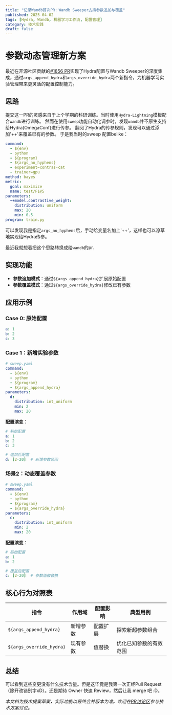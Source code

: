 ```yaml
---
title: "记录Wandb首次PR：Wandb Sweeper支持参数追加与覆盖"
published: 2025-04-02
tags: [Hydra, Wandb, 机器学习工作流, 配置管理]
category: 技术实践
draft: false
---
```


# 参数动态管理新方案

最近在开源社区贡献的[#1856 PR](https://github.com/wandb/wandb/pull/1856)实现了Hydra配置与Wandb Sweeper的深度集成，通过`args_append_hydra`和`args_override_hydra`两个新指令，为机器学习实验管理带来更灵活的配置控制能力。

## 思路
提交这一PR的灵感来自于上个学期的科研训练。当时使用`Hydra-Lightning`模板配合`wandb`进行训练。
然而在使用`sweep`功能自动化调参时，发现`wandb`并不原生支持给Hydra(OmegaConf)进行传参。
翻阅了Hydra的传参规则，发现可以通过添加'++'来覆盖已有的参数。
于是我当时的sweep 配置belike：
``` yaml
command:
  - ${env}
  - python
  - ${program}
  - ${args_no_hyphens}
  - experiment=contras-cat
  - trainer=gpu
method: bayes
metric:
  goal: maximize
  name: test/F1@5
parameters:
  ++model.contrastive_weight:
    distribution: uniform
    max: 20
    min: 0.5
program: train.py
```
可以发现我是指定`args_no_hyphens`后，手动给变量名加上'++'，这样也可以潦草地实现给Hydra传参。

最近我就想着把这个思路转换成给`wandb`的pr. 

## 实现功能
- **参数追加模式**：通过`${args_append_hydra}`扩展原始配置
- **参数覆盖模式**：通过`${args_override_hydra}`修改已有参数

## 应用示例

### Case 0: 原始配置
```yaml
a: 1
b: 2
c: 3
```

### Case 1：新增实验参数
```yaml
# sweep.yaml
command:
  - ${env}
  - python
  - ${program}
  - ${args_append_hydra}
parameters:
  d:
    distribution: int_uniform
    min: 2
    max: 20
```

**配置演变**：
```yaml
# 初始配置
a: 1
b: 2
c: 3

# 追加后配置
d: [2-20]  # 新增参数区间
```

### 场景2：动态覆盖参数
```yaml
# sweep.yaml
command:
  - ${env}
  - python
  - ${program}
  - ${args_override_hydra} 
parameters:
  c:
    distribution: int_uniform
    min: 2
    max: 20
```

**配置演变**：
```yaml
# 初始配置
a: 1
b: 2

# 覆盖后配置
c: [2-20]  # 参数值被替换
```

## 核心行为对照表

| 指令                  | 作用域       | 配置影响      | 典型用例                 |
|-----------------------|-------------|---------------|--------------------------|
| `${args_append_hydra}` | 新增参数    | 配置扩展      | 探索新超参数组合         |
| `${args_override_hydra}` | 现有参数  | 值替换        | 优化已知参数的有效范围   |

## 总结
可以看到这些变更没有什么技术含量。但是这毕竟是我第一次正经Pull Request（除开改错别字xD）。还是期待 Owner 快速 Review，然后让我 merge 吧 :D。

*本文档为技术提案草案，实际功能以最终合并版本为准。欢迎在[PR讨论区](https://github.com/wandb/wandb/pull/1856)参与技术方案讨论。*
